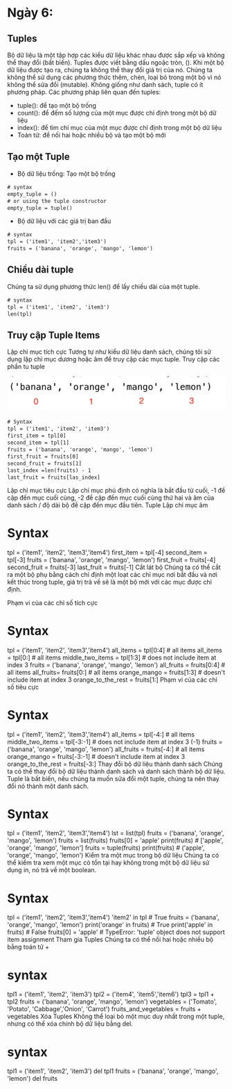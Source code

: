 # Ngày 6:
## Tuples
Bộ dữ liệu là một tập hợp các kiểu dữ liệu khác nhau được sắp xếp và không thể thay đổi (bất biến). Tuples được viết bằng dấu ngoặc tròn, (). Khi một bộ dữ liệu được tạo ra, chúng ta không thể thay đổi giá trị của nó. Chúng ta không thể sử dụng các phương thức thêm, chèn, loại bỏ trong một bộ vì nó không thể sửa đổi (mutable). Không giống như danh sách, tuple có ít phương pháp. Các phương pháp liên quan đến tuples:

- tuple(): để tạo một bộ trống
- count(): để đếm số lượng của một mục được chỉ định trong một bộ dữ liệu
- index(): để tìm chỉ mục của một mục được chỉ định trong một bộ dữ liệu
- Toán tử: để nối hai hoặc nhiều bộ và tạo một bộ mới
## Tạo một Tuple
- Bộ dữ liệu trống: Tạo một bộ trống
```
# syntax
empty_tuple = ()
# or using the tuple constructor
empty_tuple = tuple()
```
- Bộ dữ liệu với các giá trị ban đầu
```
# syntax
tpl = ('item1', 'item2','item3')
fruits = ('banana', 'orange', 'mango', 'lemon')
```
## Chiều dài tuple
Chúng ta sử dụng phương thức len() để lấy chiều dài của một tuple.
```
# syntax
tpl = ('item1', 'item2', 'item3')
len(tpl)
```
## Truy cập Tuple Items
Lập chỉ mục tích cực Tương tự như kiểu dữ liệu danh sách, chúng tôi sử dụng lập chỉ mục dương hoặc âm để truy cập các mục tuple. Truy cập các phần tu tuple

![](/Anh/Screenshot_441.png)

```
# Syntax
tpl = ('item1', 'item2', 'item3')
first_item = tpl[0]
second_item = tpl[1]
fruits = ('banana', 'orange', 'mango', 'lemon')
first_fruit = fruits[0]
second_fruit = fruits[1]
last_index =len(fruits) - 1
last_fruit = fruits[las_index]
```
Lập chỉ mục tiêu cực Lập chỉ mục phủ định có nghĩa là bắt đầu từ cuối, -1 đề cập đến mục cuối cùng, -2 đề cập đến mục cuối cùng thứ hai và âm của danh sách / độ dài bộ đề cập đến mục đầu tiên. Tuple Lập chỉ mục âm

# Syntax
tpl = ('item1', 'item2', 'item3','item4')
first_item = tpl[-4]
second_item = tpl[-3]
fruits = ('banana', 'orange', 'mango', 'lemon')
first_fruit = fruits[-4]
second_fruit = fruits[-3]
last_fruit = fruits[-1]
Cắt lát bộ
Chúng ta có thể cắt ra một bộ phụ bằng cách chỉ định một loạt các chỉ mục nơi bắt đầu và nơi kết thúc trong tuple, giá trị trả về sẽ là một bộ mới với các mục được chỉ định.

Phạm vi của các chỉ số tích cực

# Syntax
tpl = ('item1', 'item2', 'item3','item4')
all_items = tpl[0:4]         # all items
all_items = tpl[0:]         # all items
middle_two_items = tpl[1:3]  # does not include item at index 3
fruits = ('banana', 'orange', 'mango', 'lemon')
all_fruits = fruits[0:4]    # all items
all_fruits= fruits[0:]      # all items
orange_mango = fruits[1:3]  # doesn't include item at index 3
orange_to_the_rest = fruits[1:]
Phạm vi của các chỉ số tiêu cực

# Syntax
tpl = ('item1', 'item2', 'item3','item4')
all_items = tpl[-4:]         # all items
middle_two_items = tpl[-3:-1]  # does not include item at index 3 (-1)
fruits = ('banana', 'orange', 'mango', 'lemon')
all_fruits = fruits[-4:]    # all items
orange_mango = fruits[-3:-1]  # doesn't include item at index 3
orange_to_the_rest = fruits[-3:]
Thay đổi bộ dữ liệu thành danh sách
Chúng ta có thể thay đổi bộ dữ liệu thành danh sách và danh sách thành bộ dữ liệu. Tuple là bất biến, nếu chúng ta muốn sửa đổi một tuple, chúng ta nên thay đổi nó thành một danh sách.

# Syntax
tpl = ('item1', 'item2', 'item3','item4')
lst = list(tpl)
fruits = ('banana', 'orange', 'mango', 'lemon')
fruits = list(fruits)
fruits[0] = 'apple'
print(fruits)     # ['apple', 'orange', 'mango', 'lemon']
fruits = tuple(fruits)
print(fruits)     # ('apple', 'orange', 'mango', 'lemon')
Kiểm tra một mục trong bộ dữ liệu
Chúng ta có thể kiểm tra xem một mục có tồn tại hay không trong một bộ dữ liệu sử dụng in, nó trả về một boolean.

# Syntax
tpl = ('item1', 'item2', 'item3','item4')
'item2' in tpl # True
fruits = ('banana', 'orange', 'mango', 'lemon')
print('orange' in fruits) # True
print('apple' in fruits) # False
fruits[0] = 'apple' # TypeError: 'tuple' object does not support item assignment
Tham gia Tuples
Chúng ta có thể nối hai hoặc nhiều bộ bằng toán tử +

# syntax
tpl1 = ('item1', 'item2', 'item3')
tpl2 = ('item4', 'item5','item6')
tpl3 = tpl1 + tpl2
fruits = ('banana', 'orange', 'mango', 'lemon')
vegetables = ('Tomato', 'Potato', 'Cabbage','Onion', 'Carrot')
fruits_and_vegetables = fruits + vegetables
Xóa Tuples
Không thể loại bỏ một mục duy nhất trong một tuple, nhưng có thể xóa chính bộ dữ liệu bằng del.

# syntax
tpl1 = ('item1', 'item2', 'item3')
del tpl1
fruits = ('banana', 'orange', 'mango', 'lemon')
del fruits